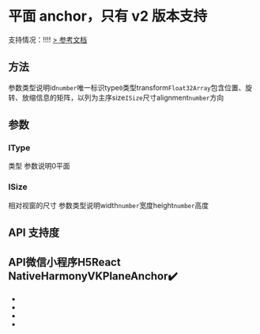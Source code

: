 # 平面 anchor，只有 v2 版本支持
支持情况：!!!!
[> 参考文档
](https://developers.weixin.qq.com/miniprogram/dev/api/ai/visionkit/VKPlaneAnchor.html)
## 方法[​](VKPlaneAnchor.html#方法)
参数类型说明id`number`唯一标识type`0`类型transform`Float32Array`包含位置、旋转、放缩信息的矩阵，以列为主序size`ISize`尺寸alignment`number`方向
## 参数[​](VKPlaneAnchor.html#参数)
### IType[​](VKPlaneAnchor.html#itype)
类型
参数说明0平面
### ISize[​](VKPlaneAnchor.html#isize)
相对视窗的尺寸
参数类型说明width`number`宽度height`number`高度
## API 支持度[​](VKPlaneAnchor.html#api-支持度)
API微信小程序H5React NativeHarmonyVKPlaneAnchor✔️
- 
- 

- 
- 

-
